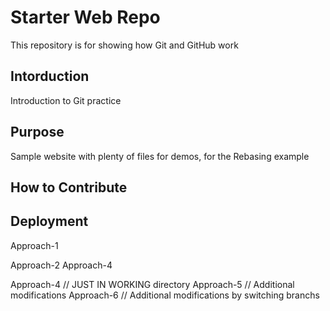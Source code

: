 # Starter Web Repo

This repository is for showing how Git and GitHub work

## Intorduction 
Introduction to Git practice
## Purpose

Sample website with plenty of files for demos, for the Rebasing example

## How to Contribute 

## Deployment
Approach-1

Approach-2
Approach-4

Approach-4 // JUST IN WORKING directory
Approach-5 // Additional modifications
Approach-6 // Additional modifications by switching branchs
